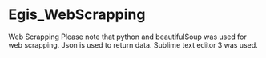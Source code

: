 # Egis_WebScrapping
Web Scrapping
Please note that python and beautifulSoup was used for web scrapping. Json is used to return data.
Sublime text editor 3 was used.
